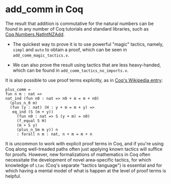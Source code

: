 # add_comm in Coq

The result that addition is commutative for the natural numbers can be found in any number of Coq tutorials and standard libraries, such as [Coq.Numbers.NatIntNZAdd](https://coq.inria.fr/library/Coq.Numbers.NatInt.NZAdd.html). 

* The quickest way to prove it is to use powerful "magic" tactics, namely, `simpl` and `auto` to obtain a proof, which can be seen in `add_comm_magic_tactics.v`.

* We can also prove the result using tactics that are less heavy-handed, which can be found in `add_comm_tactics_no_imports.v`.

It is also possible to use proof terms explicitly, as in [Coq's Wikipedia entry](https://en.wikipedia.org/wiki/Coq):

```coq
plus_comm =
fun n m : nat =>
nat_ind (fun n0 : nat => n0 + m = m + n0)
  (plus_n_0 m)
  (fun (y : nat) (H : y + m = m + y) =>
   eq_ind (S (m + y))
     (fun n0 : nat => S (y + m) = n0)
     (f_equal S H)
     (m + S y)
     (plus_n_Sm m y)) n
     : forall n m : nat, n + m = m + n
```

It is uncommon to work with explicit proof terms in Coq, and if you're using Coq along well-treaded paths often just applying known tactics will suffice for proofs. However, new formalizations of mathematics in Coq often necessitate the development of novel area-specific tactics, for which knowledge of `Ltac` (Coq's separate "tactics language") is essential and for which having a mental model of what is happen at the level of proof terms is helpful.
